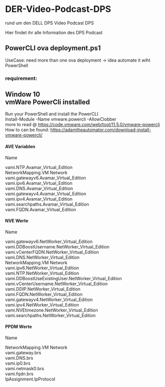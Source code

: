 # DER-Video-Podcast-DPS   
rund um den DELL DPS Video Podcast DPS

Hier findet ihr alle Information des DPS Podcast


## PowerCLI ova deployment.ps1   
UseCase: need more than one ova deployment -> idea automate it wiht PowerShell

### requirement:    
Window 10  
vmWare PowerCli installed    
-----
Run your PowerShell and install the PowerCLI  
Install-Module -Name vmware.powercli -AllowClobber  
more to read @ https://code.vmware.com/web/tool/11.5.0/vmware-powercli
How to can be found: https://adamtheautomator.com/download-install-vmware-powercli/

#### AVE Variablen  
Name                                      

vami.NTP.Avamar_Virtual_Edition              
NetworkMapping.VM Network                    
vami.gatewayv6.Avamar_Virtual_Edition        
vami.ipv6.Avamar_Virtual_Edition             
vami.DNS.Avamar_Virtual_Edition              
vami.gatewayv4.Avamar_Virtual_Edition        
vami.ipv4.Avamar_Virtual_Edition             
vami.searchpaths.Avamar_Virtual_Edition      
vami.FQDN.Avamar_Virtual_Edition  

#### NVE Werte   
Name                                                    

vami.gatewayv6.NetWorker_Virtual_Edition                     
vami.DDBoostUsername.NetWorker_Virtual_Edition             
vami.vCenterFQDN.NetWorker_Virtual_Edition                 
vami.DNS.NetWorker_Virtual_Edition                         
NetworkMapping.VM Network                                  
vami.ipv6.NetWorker_Virtual_Edition                        
vami.NTP.NetWorker_Virtual_Edition                         
vami.DDBoostUseExistingUser.NetWorker_Virtual_Edition      
vami.vCenterUsername.NetWorker_Virtual_Edition             
vami.DDIP.NetWorker_Virtual_Edition                        
vami.FQDN.NetWorker_Virtual_Edition                        
vami.gatewayv4.NetWorker_Virtual_Edition                   
vami.ipv4.NetWorker_Virtual_Edition                        
vami.NVEtimezone.NetWorker_Virtual_Edition                 
vami.searchpaths.NetWorker_Virtual_Edition

#### PPDM Werte
Name                        

NetworkMapping.VM Network      
vami.gateway.brs               
vami.DNS.brs                   
vami.ip0.brs                   
vami.netmask0.brs              
vami.fqdn.brs                  
IpAssignment.IpProtocol
